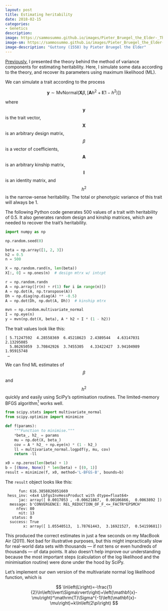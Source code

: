 ```yaml
---
layout: post
title: Estimating heritability
date: 2018-02-15
categories:
- Genetics
description:
image: https://sammosummo.github.io/images/Pieter_Bruegel_the_Elder-_The_Seven_Deadly_Sins_or_the_Seven_Vices_-_Gluttony.JPG
image-sm: https://sammosummo.github.io/images/Pieter_Bruegel_the_Elder-_The_Seven_Deadly_Sins_or_the_Seven_Vices_-_Gluttony_sm.JPG
image-description: "Guttony (1558) by Pieter Bruegel the Elder"
---
```


[Previously](https://sammosummo.github.io/2018/02/10/heritability/), I presented the theory behind the method of variance components for estimating heritability. Here, I simulate some data according to the theory, and recover its parameters using maximum likelihood (ML).
 
We can simulate a trait according to the process

$$
\mathbf{y} \sim \mathrm{MvNormal}\left(\mathbf{X}\beta, \left[\mathbf{A}h^2 + \mathbf{I}\left(1-h^2\right)\right]\right)
$$

where $$\mathbf{y}$$ is the trait vector, $$\mathbf{X}$$ is an arbitrary design matrix, $$\beta$$ is a vector of coefficients, $$\mathbf{A}$$ is an arbitrary kinship matrix, $$\mathbf{I}$$ is an identity matrix, and $$h^2$$ is the narrow-sense heritability. The total or phenotypic variance of this trait will always be 1.

The following Python code generates 500 values of a trait with heritability of 0.5. It also generates random design and kinship matrices, which are needed to recover the trait’s heritability.
 
~~~ python
import numpy as np

np.random.seed(0)

beta = np.array([1, 2, 3])
h2 = 0.5
n = 500

X = np.random.rand(n, len(beta))
X[:, 0] = np.ones(n)  # design mtrx w/ intcpt

r = np.random.randn
A = np.array([r(n) + r(1) for i in range(n)])
A = np.dot(A, np.transpose(A))
Dh = np.diag(np.diag(A) ** -0.5)
A = np.dot(Dh, np.dot(A, Dh))  # kinship mtrx

mvn = np.random.multivariate_normal
I = np.eye(n)
y = mvn(np.dot(X, beta), A * h2 + I * (1 - h2))
~~~

The trait values look like this:

~~~
[ 5.71247592  4.28558369  6.45218623  2.4389544   4.63147031  2.13295085
  5.86265059  3.70842926  3.7455305   4.33422427  3.94104989  1.95915748
 …
~~~

We can find ML estimates of $$\beta$$ and $$h^2$$ quickly and easily using SciPy’s optimisation routines. The limited-memory BFGS algorithm[<sup>1</sup>] works well.

[<sup>1</sup>]: https://doi.org/10.1137/0916069 "Byrd, R. H., Lu,P., Nocedal, J., & Zhu, C. (1995). A limited memory algorithm for bound constrained optimization. SIAM Journal on Scientific and Statistical Computing. 16(5), 1190–1208."

~~~python
from scipy.stats import multivariate_normal
from scipy.optimize import minimize

def f(params):
    """Function to minimise."""
    *beta_, h2_ = params
    mu = np.dot(X, beta_)
    cov = A * h2_ + np.eye(n) * (1 - h2_)
    ll = multivariate_normal.logpdf(y, mu, cov)
    return -ll

x0 = np.zeros(len(beta) + 1)
b = [(None, None)] * len(beta) + [(0, 1)]
result = minimize(f, x0, method='L-BFGS-B', bounds=b)
~~~

The `result` object looks like this:

~~~
      fun: 616.3858826051669
 hess_inv: <4x4 LbfgsInvHessProduct with dtype=float64>
      jac: array([ 0.0017053 , -0.00621867,  0.00106866,  0.0063892 ])
  message: b'CONVERGENCE: REL_REDUCTION_OF_F_<=_FACTR*EPSMCH'
     nfev: 80
      nit: 13
   status: 0
  success: True
        x: array([ 1.05540513,  1.78761443,  3.16921527,  0.54159681])
~~~

This produced the correct estimates in just a few seconds on my MacBook Air (2011). Not bad for illustrative purposes, but this might impractically slow for real-world data sets with thousands — if not tens or even hundreds of thousands — of data points. It also doesn’t help improve our understanding because the most important steps (calculation of the log likelihood and the minimisation routine) were done under the hood by SciPy.

Let’s implement our own version of the multivariate normal log likelihood function, which is

$$
\ln\left(L\right)=-\frac{1}{2}\ln\left(\lvert\Sigma\rvert\right)+\left(\mathbf{x}-\mu\right)^\mathrm{T}\Sigma^{-1}\left(\mathbf{x}-\mu\right)+k\ln\left(2\pi\right)
$$